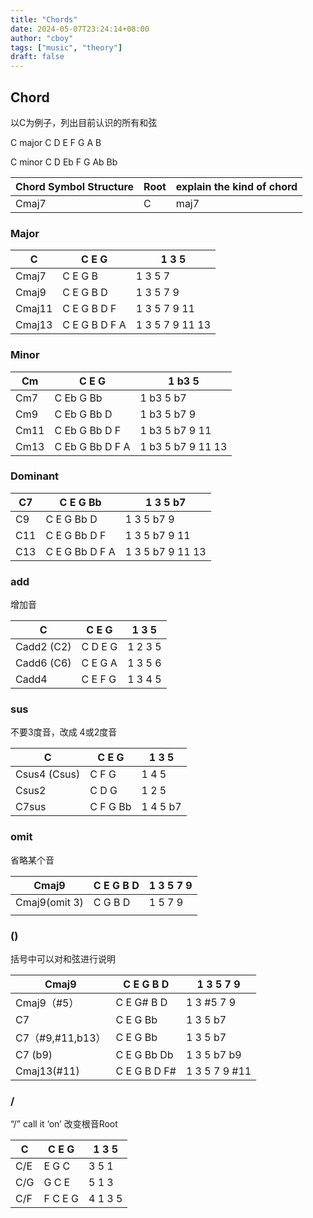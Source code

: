 ```yaml
---
title: "Chords"
date: 2024-05-07T23:24:14+08:00
author: "cboy"
tags: ["music", "theory"]
draft: false
---
```


## Chord

以C为例子，列出目前认识的所有和弦

C major C D E F G A B    

C minor C D Eb F G Ab Bb

| Chord Symbol Structure | Root | explain the kind of chord |
| --- | --- | --- |
| Cmaj7 | C | maj7 |

### Major

| C | C E G | 1  3  5 |
| --- | --- | --- |
| Cmaj7 | C E G B | 1  3  5  7 |
| Cmaj9 | C E G B D | 1  3  5  7  9 |
| Cmaj11 | C E G B D F | 1  3  5  7  9  11 |
| Cmaj13 | C E G B D F A | 1  3  5  7  9  11  13 |

### Minor

| Cm | C E G | 1  b3  5 |
| --- | --- | --- |
| Cm7 | C Eb G Bb | 1  b3  5  b7 |
| Cm9 | C Eb G Bb D | 1  b3  5  b7  9 |
| Cm11 | C Eb G Bb D F | 1  b3  5  b7  9  11 |
| Cm13 | C Eb G Bb D F A | 1  b3  5  b7  9  11  13 |

### Dominant

| C7 | C E G Bb | 1  3  5  b7 |
| --- | --- | --- |
| C9 | C E G Bb D | 1  3  5  b7  9 |
| C11 | C E G Bb D F | 1  3  5  b7  9  11 |
| C13 | C E G Bb D F A | 1  3  5  b7  9  11  13 |

### add
增加音

| C | C E G | 1  3  5 |
| --- | --- | --- |
| Cadd2 (C2) | C D E G  | 1  2  3  5 |
| Cadd6 (C6) | C E G A | 1  3  5  6 |
| Cadd4 | C E F G | 1  3  4  5 |

### sus

不要3度音，改成 4或2度音

| C | C E G | 1  3  5 |
| --- | --- | --- |
| Csus4 (Csus) | C F G  | 1  4  5 |
| Csus2 | C D G | 1  2  5 |
| C7sus | C F G Bb | 1  4  5  b7 |

### omit

省略某个音

| Cmaj9 | C E G B D | 1  3  5  7  9 |
| --- | --- | --- |
| Cmaj9(omit 3) | C G B D | 1  5  7  9 |
|  |  |  |

### ()

括号中可以对和弦进行说明

| Cmaj9 | C E G B D | 1  3  5  7  9 |
| --- | --- | --- |
| Cmaj9（#5） | C E G# B D | 1  3  #5  7  9 |
| C7 | C E G Bb | 1  3  5  b7 |
| C7（#9,#11,b13） | C E G Bb | 1  3  5  b7 |
| C7 (b9) | C E G Bb Db | 1  3  5  b7  b9 |
| Cmaj13(#11) | C E G B D F# | 1  3  5  7  9  #11 |

### /

“/” call it ‘on’
改变根音Root

| C | C E G | 1  3  5 |
| --- | --- | --- |
| C/E | E G C | 3  5  1 |
| C/G | G C E | 5  1  3 |
| C/F | F C E G | 4  1  3  5 |

